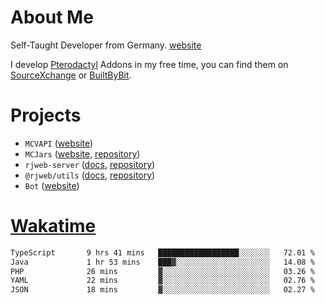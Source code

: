 # About Me

Self-Taught Developer from Germany. [website](https://rjansen.dev)

I develop [Pterodactyl](https://pterodactyl.io) Addons in my free time, you can find
them on [SourceXchange](https://www.sourcexchange.net/teams/356/profile) or [BuiltByBit](https://builtbybit.com/search/3078009).

# Projects

- `MCVAPI` ([website](https://versions.mcjars.app))
- `MCJars` ([website](https://mcjars.app), [repository](https://github.com/0x7d8/mcjar))
- `rjweb-server` ([docs](https://server.rjweb.dev), [repository](https://github.com/0x7d8/NPM_WEB-SERVER))
- `@rjweb/utils` ([docs](https://utils.rjweb.dev), [repository](https://github.com/0x7d8/rjweb-utils))
- `Bot` ([website](https://bot.rjns.dev))

# [Wakatime](https://wakatime.com/@0x7d8)

<!--START_SECTION:waka-->

```txt
TypeScript       9 hrs 41 mins   ██████████████████░░░░░░░   72.01 %
Java             1 hr 53 mins    ███▓░░░░░░░░░░░░░░░░░░░░░   14.08 %
PHP              26 mins         ▓░░░░░░░░░░░░░░░░░░░░░░░░   03.26 %
YAML             22 mins         ▓░░░░░░░░░░░░░░░░░░░░░░░░   02.76 %
JSON             18 mins         ▓░░░░░░░░░░░░░░░░░░░░░░░░   02.27 %
```

<!--END_SECTION:waka-->
